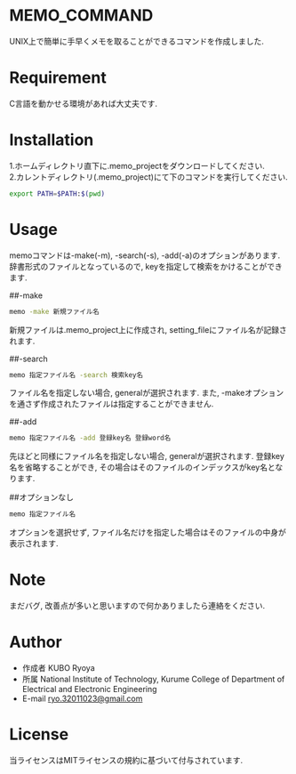 # MEMO_COMMAND
 
UNIX上で簡単に手早くメモを取ることができるコマンドを作成しました.
 
 
# Requirement
 
C言語を動かせる環境があれば大丈夫です.
 
 
# Installation
 
1.ホームディレクトリ直下に.memo_projectをダウンロードしてください.  
2.カレントディレクトリ(.memo_project)にて下のコマンドを実行してください.  
```bash
export PATH=$PATH:$(pwd)
```

  
# Usage
 
memoコマンドは-make(-m), -search(-s), -add(-a)のオプションがあります.
辞書形式のファイルとなっているので, keyを指定して検索をかけることができます.
  

##-make

```bash
memo -make 新規ファイル名
```
新規ファイルは.memo_project上に作成され, setting_fileにファイル名が記録されます.

  
##-search

```bash
memo 指定ファイル名 -search 検索key名
```
  
ファイル名を指定しない場合, generalが選択されます.
また, -makeオプションを通さず作成されたファイルは指定することができません.


##-add

```bash
memo 指定ファイル名 -add 登録key名 登録word名
```

先ほどと同様にファイル名を指定しない場合, generalが選択されます.
登録key名を省略することができ, その場合はそのファイルのインデックスがkey名となります.

  
##オプションなし

```bash
memo 指定ファイル名
```

オプションを選択せず, ファイル名だけを指定した場合はそのファイルの中身が表示されます.

  
# Note
 
まだバグ, 改善点が多いと思いますので何かありましたら連絡をください.
   
 
# Author
 
* 作成者 KUBO Ryoya
* 所属 National Institute of Technology, Kurume College of Department of Electrical and Electronic Engineering
* E-mail ryo.32011023@gmail.com
 
   
# License
当ライセンスはMITライセンスの規約に基づいて付与されています.
 
